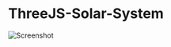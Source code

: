 # ThreeJS-Solar-System

![Screenshot](https://github.com/mikitfreek/ThreeJS-Solar-System/blob/main/screen.jpg?raw=true)